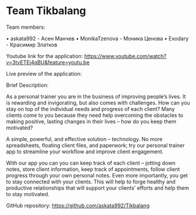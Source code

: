 #  Team Tikbalang

Team members:

• askata992 - Асен Манчев
• MonikaTzenova - Моника Ценова
• Exodary - Красимир Златков

Youtube link for the application: https://www.youtube.com/watch?v=3tvETEj4qBU&feature=youtu.be

Live preview of the application: 

Brief Description:

As a personal trainer you are in the business of improving people’s lives. It is rewarding and invigorating, but also comes with challenges. How can you stay on top of the individual needs and progress of each client? Many clients come to you because they need help overcoming the obstacles to making positive, lasting changes in their lives – how do you keep them motivated?

A simple, powerful, and effective solution – technology. No more spreadsheets, floating client files, and paperwork; try our personal trainer app to streamline your workflow and improve client engagement. 

With our app you can you can keep track of each client – jotting down notes, store client information, keep track of appointments, follow client progress through your own personal notes. Even more importantly, you get to stay connected with your clients. This will help to forge healthy and productive relationships that will support your clients’ efforts and help them to stay motivated.

GitHub repository:
https://github.com/askata992/Tikbalang